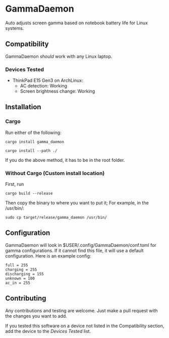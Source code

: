 # GammaDaemon
Auto adjusts screen gamma based on notebook battery life for Linux systems.

## Compatibility
GammaDaemon *should* work with any Linux laptop.

### Devices Tested
- ThinkPad E15 Gen3 on ArchLinux: 
    - AC detection: Working
    - Screen brightness change: Working



## Installation

### Cargo
Run either of the following:
```
cargo install gamma_daemon
```

```
cargo install --path ./
```
If you do the above method, it has to be in the root folder.

### Without Cargo (Custom install location)

First, run
```
cargo build --release
```

Then copy the binary to where you want to put it; For example,
in the /usr/bin/:

```
sudo cp target/release/gamma_daemon /usr/bin/
```

## Configuration
GammaDaemon will look in $USER/.config/GammaDaemon/conf.toml for gamma configurations. If it cannot find this file, it will use a default configuration.
Here is an example config:
```
full = 255
charging = 255
discharging = 155
unknown = 100
ac_in = 255
```
## Contributing
Any contributions and testing are welcome. Just make a pull request with the changes you want to add. 

If you tested this software on a device not listed in the Compatibility section, add the device to the *Devices Tested* list.
